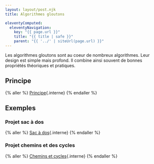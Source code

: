 ```yaml
---
layout: layout/post.njk
title: Algorithmes gloutons

eleventyComputed:
  eleventyNavigation:
    key: "{{ page.url }}"
    title: "{{ title | safe }}"
    parent: "{{ '../' | siteUrl(page.url) }}"
---
```


Les algorithmes gloutons sont au coeur de nombreux algorithmes. Leur design est simple mais profond. Il combine ainsi souvent de bonnes propriétés théoriques et pratiques.

## Principe

{% aller %}
[Principe](./principe){.interne}
{% endaller %}

## Exemples

### Projet sac à dos

{% aller %}
[Sac à dos](./sac-à-dos){.interne}
{% endaller %}
### Projet chemins et des cycles

{% aller %}
[Chemins et cycles](./chemins-cycles){.interne}
{% endaller %}
